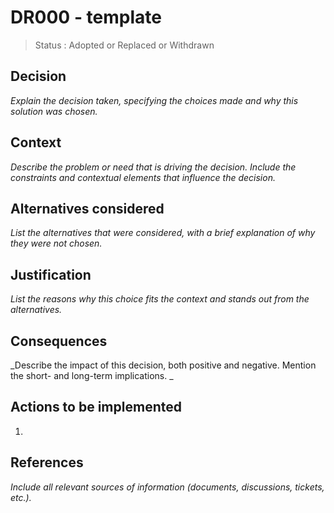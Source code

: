 # DR000 - template

> Status : Adopted or Replaced or Withdrawn

## Decision

_Explain the decision taken, specifying the choices made and why this solution was chosen._

## Context

_Describe the problem or need that is driving the decision. Include the constraints and contextual elements that influence the decision._

## Alternatives considered

_List the alternatives that were considered, with a brief explanation of why they were not chosen._

## Justification

_List the reasons why this choice fits the context and stands out from the alternatives._

## Consequences

_Describe the impact of this decision, both positive and negative. Mention the short- and long-term implications.
_

## Actions to be implemented

1.

## References

_Include all relevant sources of information (documents, discussions, tickets, etc.)._
